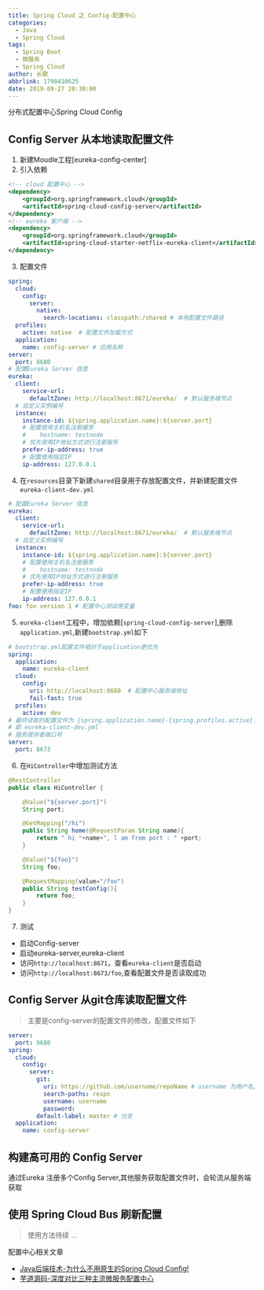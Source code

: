 ```yaml
---
title: Spring Cloud 之 Config-配置中心
categories:
  - Java
  - Spring Cloud
tags:
  - Spring Boot
  - 微服务
  - Spring Cloud
author: 长歌
abbrlink: 1798410625
date: 2019-09-27 20:30:00
---
```


分布式配置中心Spring Cloud Config

<!-- More -->

## Config Server 从本地读取配置文件
1. 新建Moudle工程[eureka-config-center]
2. 引入依赖
```xml
<!-- cloud 配置中心 -->
<dependency>
    <groupId>org.springframework.cloud</groupId>
    <artifactId>spring-cloud-config-server</artifactId>
</dependency>
<!-- eureka 客户端 -->
<dependency>
    <groupId>org.springframework.cloud</groupId>
    <artifactId>spring-cloud-starter-netflix-eureka-client</artifactId>
</dependency>
```
3. 配置文件
```yml
spring:
  cloud:
    config:
      server:
        native:
          search-locations: classpath:/shared # 本地配置文件路径
  profiles:
    active: native  # 配置文件加载方式
  application:
    name: config-server # 应用名称
server:
  port: 8680
# 配置Eureka Server 信息
eureka:
  client:
    service-url:
      defaultZone: http://localhost:8671/eureka/  # 默认服务端节点
  # 自定义实例编号
  instance:
    instance-id: ${spring.application.name}:${server.port}
    # 配置使用主机名注册服务
    #    hostname: testnode
    # 优先使用IP地址方式进行注册服务
    prefer-ip-address: true
    # 配置使用指定IP
    ip-address: 127.0.0.1
```

4. 在`resources`目录下新建`shared`目录用于存放配置文件，并新建配置文件`eureka-client-dev.yml`
```yml
# 配置Eureka Server 信息
eureka:
  client:
    service-url:
      defaultZone: http://localhost:8671/eureka/  # 默认服务端节点
  # 自定义实例编号
  instance:
    instance-id: ${spring.application.name}:${server.port}
    # 配置使用主机名注册服务
    #    hostname: testnode
    # 优先使用IP地址方式进行注册服务
    prefer-ip-address: true
    # 配置使用指定IP
    ip-address: 127.0.0.1
foo: foo version 1 # 配置中心测试用变量
```

5. `eureka-client`工程中，增加依赖[`spring-cloud-config-server`],删除`application.yml`,新建`bootstrap.yml`如下
```yml
# bootstrap.yml配置文件相对于application更优先
spring:
  application:
    name: eureka-client
  cloud:
    config:
      uri: http://localhost:8680  # 配置中心服务端地址
      fail-fast: true
  profiles:
    active: dev
# 最终读取的配置文件为 {spring.application.name}-{spring.profiles.active}.yml
# 即 eureka-client-dev.yml
# 服务提供者端口号
server:
  port: 8673
```

6. 在`HiController`中增加测试方法
```java
@RestController
public class HiController {

    @Value("${server.port}")
    String port;

    @GetMapping("/hi")
    public String home(@RequestParam String name){
        return " hi "+name+", l am from port : " +port;
    }

    @Value("${foo}")
    String foo;

    @RequestMapping(value="/foo")
    public String testConfig(){
        return foo;
    }
}
```

7. 测试
- 启动Config-server
- 启动eureka-server,eureka-client
- 访问`http://localhost:8671`，查看`eureka-client`是否启动
- 访问`http://localhost:8673/foo`,查看配置文件是否读取成功


## Config Server 从git仓库读取配置文件
> 主要是config-server的配置文件的修改，配置文件如下

```yml
server:
  port: 9680
spring:
  cloud:
    config:
      server:
        git:
          uri: https://github.com/username/repoName # username 为用户名, repoName为仓库名
          search-paths: respo
          username: username
          password:
        default-label: master # 分支
  application:
    name: config-server
```

## 构建高可用的 Config Server
通过Eureka 注册多个Config Server,其他服务获取配置文件时，会轮流从服务端获取


## 使用 Spring Cloud Bus 刷新配置
> 使用方法待续 ...


配置中心相关文章

- [Java后端技术-为什么不用原生的Spring Cloud Config!](https://mp.weixin.qq.com/s?__biz=MzI1NDQ3MjQxNA==&mid=2247488749&idx=1&sn=342f6c87963ce12afea99edb975bf09d&chksm=e9c5ed5cdeb2644ae14e63e0d57539fde63db6fd641322967149613fa32639c7408f869553cc&mpshare=1&scene=1&srcid=&key=f6869c76f8fd06b84a971a4bb4e95e0ee1418209652c81c5d52aa1b62925340c93db14b5181d64f10c3530a7203524202cf3fb366405ce7b8aeb331458846a85423a818fc4526f09076a1762b3b61061&ascene=1&uin=MjIwOTU0OTc2MQ%3D%3D&devicetype=Windows+10&version=62060739&lang=zh_CN&pass_ticket=4SHwNuXGEl9e6IyR6hVpph%2FZaUUaM2jZdZVML95LvoXudyGDdG1GWml9sB%2BNOrCe)
- [芋道源码-深度对比三种主流微服务配置中心](https://mp.weixin.qq.com/s?__biz=MzUzMTA2NTU2Ng==&mid=2247486679&idx=1&sn=70bc4042528703b1d1d53746f14a3063&chksm=fa497366cd3efa70a57fdc17d970f32e28582961c65f7d2cedb521403edf41abdbbeef3e17ee&mpshare=1&scene=1&srcid=&key=5064705dbe24d98836f97c6cc78abb16a296cb61458a39711a0974fe488f9adc4e888c50f4eea88951ca01bf7e42502c4bddb40a45fdc2937dbf2214427e50c1de74ba0d7aa27334dd33ad7717d2ac6d&ascene=1&uin=MjIwOTU0OTc2MQ%3D%3D&devicetype=Windows+10&version=62060739&lang=zh_CN&pass_ticket=4SHwNuXGEl9e6IyR6hVpph%2FZaUUaM2jZdZVML95LvoXudyGDdG1GWml9sB%2BNOrCe)
